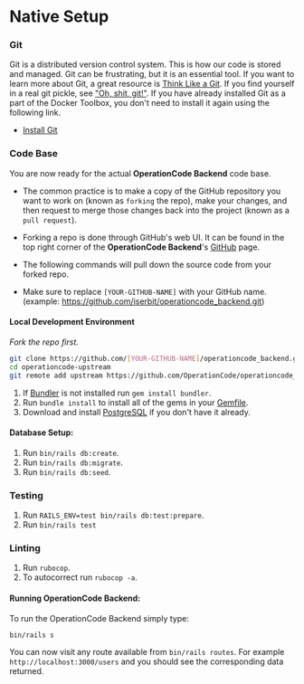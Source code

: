 # Native Setup

### Git
Git is a distributed version control system. This is how our code is stored and managed. Git can be frustrating, but it is an essential tool. If you want to learn more about Git, a great resource is [Think Like a Git](http://think-like-a-git.net/). If you find yourself in a real git pickle, see ["Oh, shit, git!"](http://ohshitgit.com/). If you have already installed Git as a part of the Docker Toolbox, you don't need to install it again using the following link.

* [Install Git](https://git-scm.com/book/en/v2/Getting-Started-Installing-Git)

### Code Base
You are now ready for the actual **OperationCode Backend** code base.

* The common practice is to make a copy of the GitHub repository you want to work on (known as `forking` the repo), make your changes, and then request to merge those changes back into the project (known as a `pull request`).
* Forking a repo is done through GitHub's web UI. It can be found in the top right corner of the **OperationCode Backend**'s [GitHub](https://github.com/OperationCode/operationcode_backend) page.

* The following commands will pull down the source code from your forked repo.
* Make sure to replace `[YOUR-GITHUB-NAME]` with your GitHub name. (example: https://github.com/iserbit/operationcode_backend.git)

#### Local Development Environment

_Fork the repo first._
```bash
git clone https://github.com/[YOUR-GITHUB-NAME]/operationcode_backend.git operationcode-upstream
cd operationcode-upstream
git remote add upstream https://github.com/OperationCode/operationcode_backend.git
```

1. If [Bundler](https://bundler.io/) is not installed run `gem install bundler`.
2. Run `bundle install` to install all of the gems in your [Gemfile](Gemfile).
3. Download and install [PostgreSQL](https://www.postgresql.org/download/) if you don't have it already.

#### Database Setup:

1. Run `bin/rails db:create`.
2. Run `bin/rails db:migrate`.
3. Run `bin/rails db:seed`.

### Testing

1. Run `RAILS_ENV=test bin/rails db:test:prepare`.
2. Run `bin/rails test`

### Linting

1. Run `rubocop`.
2. To autocorrect run `rubocop -a`.

#### Running OperationCode Backend:

To run the OperationCode Backend simply type:

```bash
bin/rails s
```

You can now visit any route available from `bin/rails routes`. For example `http://localhost:3000/users` and you should see the corresponding data returned.
